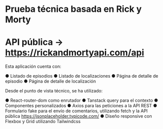 # Prueba técnica basada en Rick y Morty

# API pública -> https://rickandmortyapi.com/api

Esta aplicación cuenta con:

● Listado de episodios
● Listado de localizaciones
● Página de detalle de episodio
● Página de detalle de localización

Desde el punto de vista técnico, se ha utilizado:

● React-router-dom como enrutador
● Tanstack query para el contexto
● Componentes personalizados
● Axios para las peticiones a la API REST
● Formulario fake para el envío de comentarios, utilizando fetch y la API pública https://jsonplaceholder.typicode.com/
● Diseño responsive con Flexbox y Grid utilizando Tailwindcss
